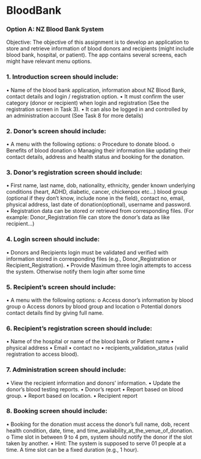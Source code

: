# BloodBank

### Option A: NZ Blood Bank System
Objective: The objective of this assignment is to develop an application to store and retrieve information of blood
donors and recipients (might include blood bank, hospital, or patient). The app contains several screens, each
might have relevant menu options.
### 1. Introduction screen should include:
• Name of the blood bank application, information about NZ Blood Bank, contact details and login /
registration option.
• It must confirm the user category (donor or recipient) when login and registration (See the registration
screen in Task 3).
• It can also be logged in and controlled by an administration account (See Task 8 for more details)
### 2. Donor’s screen should include:
• A menu with the following options:
o Procedure to donate blood.
o Benefits of blood donation
o Managing their information like updating their contact details,
address and health status and booking for the donation.
### 3. Donor’s registration screen should include:
• First name, last name, dob, nationality, ethnicity, gender known underlying conditions (heart, ADHD,
diabetic, cancer, chickenpox etc…) blood group (optional if they don’t know, include none in the field),
contact no, email, physical address, last date of donation(optional), username and password.
• Registration data can be stored or retrieved from corresponding files. (For example:
Donor_Registration file can store the donor’s data as like recipient...)
### 4. Login screen should include:
• Donors and Recipients login must be validated and verified with information stored in corresponding
files (e.g., Donor_Registration or Recipient_Registration).
• Provide Maximum three login attempts to access the system.
Otherwise notify them login after some time
### 5. Recipient’s screen should include:
• A menu with the following options:
o Access donor’s information by blood group
o Access donors by blood group and location
o Potential donors contact details find by giving full name.
### 6. Recipient’s registration screen should include:
• Name of the hospital or name of the blood bank or Patient name
• physical address
• Email
• contact no
• recipients_validation_status (valid registration to access blood).
### 7. Administration screen should include:
• View the recipient information and donors’ information.
• Update the donor’s blood testing reports.
• Donor’s report
• Report based on blood group.
• Report based on location.
• Recipient report
### 8. Booking screen should include:
• Booking for the donation must access the donor’s full name, dob, recent health condition, date, time,
and time_availability_at_the_venue_of_donation.
o Time slot in between 9 to 4 pm, system should notify the donor if the slot taken by another.
• Hint: The system is supposed to serve 01 people at a time. A time slot can be a fixed duration (e.g., 1
hour).
